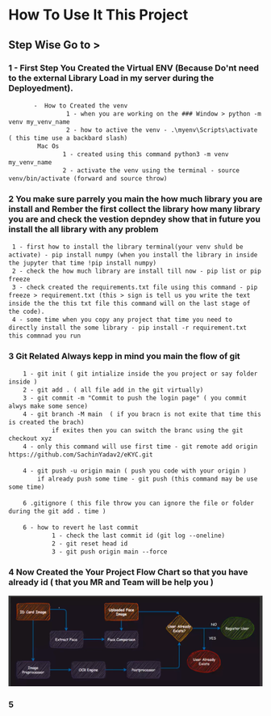 # How To Use It This Project
## Step Wise Go to >
### 1 - First Step You Created the Virtual ENV (Because Do'nt need to the external Library Load in my server during the Deployedment).
           -  How to Created the venv 
                    1 - when you are working on the ### Window > python -m venv my_venv_name
                    2 - how to active the venv - .\myenv\Scripts\activate ( this time use a backbard slash)
            Mac Os
                   1 - created using this command python3 -m venv my_venv_name
                   2 - activate the venv using the terminal - source venv/bin/activate (forward and source throw)
### 2 You make sure parrely you main the how much library you are install and Rember the first collect the library how many library you are and check the vestion depndey show that in future you install the all library with any problem
     1 - first how to install the library terminal(your venv shuld be activate) - pip install numpy (when you install the library in inside the jupyter that time !pip install numpy)
     2 - check the how much library are install till now - pip list or pip freeze
     3 - check created the requirements.txt file using this command - pip freeze > requirement.txt (this > sign is tell us you write the text inside the the this txt file this command will on the last stage of the code).
     4 - some time when you copy any project that time you need to directly install the some library - pip install -r requirement.txt this commnad you run 

### 3 Git Related Always kepp in mind you main the flow of git
        1 - git init ( git intialize inside the you project or say folder inside )
        2 - git add . ( all file add in the git virtually)
        3 - git commit -m "Commit to push the login page" ( you commit alwys make some sence)
        4 - git branch -M main  ( if you bracn is not exite that time this is created the brach)
                if exites then you can switch the branc using the git checkout xyz
        4 - only this command will use first time - git remote add origin https://github.com/SachinYadav2/eKYC.git

        4 - git push -u origin main ( push you code with your origin )
            if already push some time - git push (this command may be use some time)

        6 .gitignore ( this file throw you can ignore the file or folder during the git add . time )

        6 - how to revert he last commit 
                1 - check the last commit id (git log --oneline)
                2 - git reset head id
                3 - git push origin main --force

                


### 4 Now Created the Your Project Flow Chart so that you have already id ( that you MR and Team will be help you )
![This Flow Char](https://github.com/SachinYadav2/eKYC/blob/main/images/Flow_Chart.png)


### 5 






